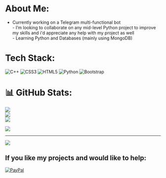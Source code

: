 # About Me:
- Currently working on a Telegram multi-functional bot<br>- I’m looking to collaborate on any mid-level Python project to improve my skills and i'd appreciate any help with my project as well<br>- Learning Python and Databases (mainly using MongoDB)


# Tech Stack:
![C++](https://img.shields.io/badge/c++-%2300599C.svg?style=for-the-badge&logo=c%2B%2B&logoColor=white) ![CSS3](https://img.shields.io/badge/css3-%231572B6.svg?style=for-the-badge&logo=css3&logoColor=white) ![HTML5](https://img.shields.io/badge/html5-%23E34F26.svg?style=for-the-badge&logo=html5&logoColor=white) ![Python](https://img.shields.io/badge/python-3670A0?style=for-the-badge&logo=python&logoColor=ffdd54) ![Bootstrap](https://img.shields.io/badge/bootstrap-%238511FA.svg?style=for-the-badge&logo=bootstrap&logoColor=white)
# 📊 GitHub Stats:
![](https://github-readme-stats.vercel.app/api?username=Xito137&theme=dark&hide_border=false&include_all_commits=true&count_private=true)<br/>
![](https://github-readme-streak-stats.herokuapp.com/?user=Xito137&theme=dark&hide_border=false)<br/>
![](https://github-readme-stats.vercel.app/api/top-langs/?username=Xito137&theme=dark&hide_border=false&include_all_commits=true&count_private=true&layout=compact)

![](https://github-profile-trophy.vercel.app/?username=Xito137&theme=dark&no-frame=false&no-bg=true&margin-w=4)

---
[![](https://visitcount.itsvg.in/api?id=Xito137&icon=5&color=0)](https://visitcount.itsvg.in)

  ## If you like my projects and would like to help:
  [![PayPal](https://img.shields.io/badge/PayPal-00457C?style=for-the-badge&logo=paypal&logoColor=white)](https://paypal.me/xito1317) 

  
<!-- Proudly created with GPRM ( https://gprm.itsvg.in ) -->
